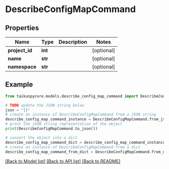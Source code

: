 # DescribeConfigMapCommand


## Properties

Name | Type | Description | Notes
------------ | ------------- | ------------- | -------------
**project_id** | **int** |  | [optional] 
**name** | **str** |  | [optional] 
**namespace** | **str** |  | [optional] 

## Example

```python
from taikunpycore.models.describe_config_map_command import DescribeConfigMapCommand

# TODO update the JSON string below
json = "{}"
# create an instance of DescribeConfigMapCommand from a JSON string
describe_config_map_command_instance = DescribeConfigMapCommand.from_json(json)
# print the JSON string representation of the object
print(DescribeConfigMapCommand.to_json())

# convert the object into a dict
describe_config_map_command_dict = describe_config_map_command_instance.to_dict()
# create an instance of DescribeConfigMapCommand from a dict
describe_config_map_command_from_dict = DescribeConfigMapCommand.from_dict(describe_config_map_command_dict)
```
[[Back to Model list]](../README.md#documentation-for-models) [[Back to API list]](../README.md#documentation-for-api-endpoints) [[Back to README]](../README.md)


